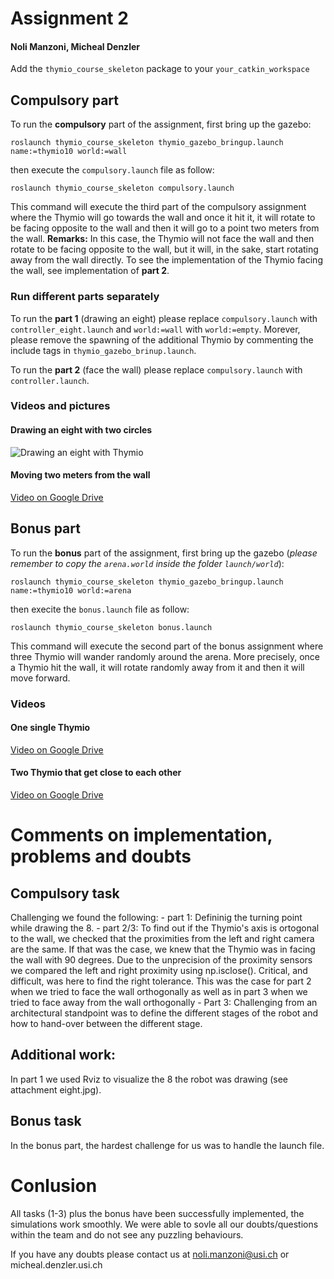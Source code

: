 # Assignment 2
#### Noli Manzoni, Micheal Denzler
Add the `thymio_course_skeleton` package to your `your_catkin_workspace`

## Compulsory part
To run the **compulsory** part of the assignment, first bring up the gazebo:
```
roslaunch thymio_course_skeleton thymio_gazebo_bringup.launch name:=thymio10 world:=wall
```
then execute the `compulsory.launch` file as follow:
```
roslaunch thymio_course_skeleton compulsory.launch
```
This command will execute the third part of the compulsory assignment where the Thymio will go towards the wall and once it hit it, it will rotate to be facing opposite to the wall and then it will go to a point two meters from the wall. 
**Remarks:** In this case, the Thymio will not face the wall and then rotate to be facing opposite to the wall, but it will, in the sake, start rotating away from the wall directly. To see the implementation of the Thymio facing the wall, see implementation of **part 2**.

### Run different parts separately

To run the **part 1** (drawing an eight) please replace `compulsory.launch` with `controller_eight.launch` and `world:=wall` with `world:=empty`. Morever, please remove the spawning of the additional Thymio by commenting the include tags in `thymio_gazebo_brinup.launch`.

To run the **part 2** (face the wall) please replace `compulsory.launch` with `controller.launch`.

### Videos and pictures
#### Drawing an eight with two circles
![Drawing an eight with Thymio](eight.jpg)

#### Moving two meters from the wall
[Video on Google Drive](https://drive.google.com/file/d/1VPS1ZS7qb0r1xvPJwJEVVD7TWvGN4RX1/view?usp=sharing)

## Bonus part
To run the **bonus** part of the assignment, first bring up the gazebo (*please remember to copy the `arena.world` inside the folder `launch/world`*):
```
roslaunch thymio_course_skeleton thymio_gazebo_bringup.launch name:=thymio10 world:=arena
```
then execite the `bonus.launch` file as follow:
```
roslaunch thymio_course_skeleton bonus.launch
```
This command will execute the second part of the bonus assignment where three Thymio will wander randomly around the arena. More precisely, once a Thymio hit the wall, it will rotate randomly away from it and then it will move forward.

### Videos
#### One single Thymio

[Video on Google Drive](https://drive.google.com/file/d/1GwoefUJ059tFeFPK2Z-XjVqvOdofRxL5/view?usp=sharing)

#### Two Thymio that get close to each other

[Video on Google Drive](https://drive.google.com/file/d/148APHwss9yPnVXrrVlPQMfp37GTERckd/view?usp=sharing)

# Comments on implementation, problems and doubts

## Compulsory task
Challenging we found the following:
	- part 1: Defininig the turning point while drawing the 8. 
	- part 2/3: To find out if the Thymio's axis is ortogonal to the wall, we checked that the proximities from the left and right camera are the same. If that was the case, we knew that the Thymio was in facing the wall with 90 degrees. Due to the unprecision of the proximity sensors we compared the left and right proximity using np.isclose(). Critical, and difficult, was here to find the right tolerance. This was the case for part 2 when we tried to face the wall orthogonally as well as in part 3 when we tried to face away from the wall orthogonally
	- Part 3: Challenging from an architectural standpoint was to define the different stages of the robot and how to hand-over between the different stage.

## Additional work: 
In part 1 we used Rviz to visualize the 8 the robot was drawing (see attachment eight.jpg).

## Bonus task
In the bonus part, the hardest challenge for us was to handle the launch file.

# Conlusion
All tasks (1-3) plus the bonus have been successfully implemented, the simulations work smoothly. We were able to sovle all our doubts/questions within the team and do not see any puzzling behaviours.

If you have any doubts please contact us at noli.manzoni@usi.ch or micheal.denzler.usi.ch